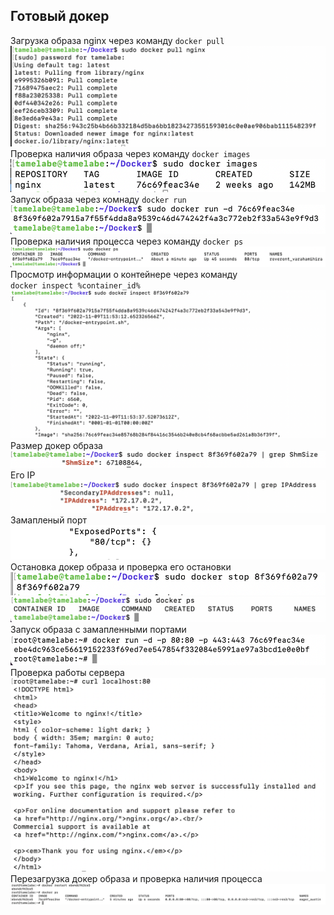 ## Готовый докер

Загрузка образа nginx через команду `docker pull`
![docker_pull](resources/1.1.png)
Проверка наличия образа через команду `docker images`
![docekr_images](resources/1.2.png)
Запуск образа через комнаду `docker run`
![docker_run](resources/1.3.png)
Проверка наличия процесса через команду `docker ps`
![docker_ps](resources/1.4.png)
Просмотр информации о контейнере через команду \
`docker inspect %container_id%`
![docker_inspect](resources/1.5.png)
Размер докер образа
![docker_shmsize](resources/1.6.png)
Его IP
![docker_ip](resources/1.7.png)
Замапленый порт
![docker_port](resources/1.8.png)
Остановка докер образа и проверка его остановки
![docker_stop](resources/1.9.1.png)
![docker_stop1](resources/1.9.2.png)
Запуск образа с замапленными портами
![docker_map](resources/1.10.png)
Проверка работы сервера
![docker_localhost](resources/1.11.png)
Перезагрузка докер образа и проверка наличия процесса
![docker_restart](resources/1.12.png)
